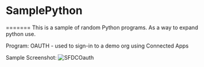 
# SamplePython
=======
This is a sample of random Python programs. As a way to expand python use.

Program:
OAUTH - used to sign-in to a demo org using Connected Apps

Sample Screenshot:
![SFDCOauth](/onthegoh/SFDC_Python/master/OrgHealthPython.png?raw=true)
